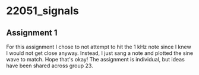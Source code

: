 # 22051_signals

## Assignment 1
For this assignment I chose to not attempt to hit the 1 kHz note since I knew I would not get close anyway.
Instead, I just sang a note and plotted the sine wave to match. Hope that's okay!
The assignment is individual, but ideas have been shared across group 23.
